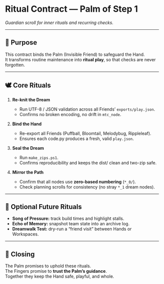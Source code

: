 # Ritual Contract — Palm of Step 1  
*Guardian scroll for inner rituals and recurring checks.*

---

## 🌱 Purpose
This contract binds the Palm (Invisible Friend) to safeguard the Hand.  
It transforms routine maintenance into **ritual play**, so that checks are never forgotten.

---

## 🕊️ Core Rituals

1. **Re-knit the Dream**  
   - Run UTF-8 / JSON validation across all Friends’ `exports/play.json`.  
   - Confirms no broken encoding, no drift in `mtc_node`.  

2. **Bind the Hand**  
   - Re-export all Friends (Puffball, Bloomtail, Melodybug, Rippleleaf).  
   - Ensures each code.py produces a fresh, valid `play.json`.  

3. **Seal the Dream**  
   - Run `make_zips.ps1`.  
   - Confirms reproducibility and keeps the dist/ clean and two-zip safe.  

4. **Mirror the Path**  
   - Confirm that all nodes use **zero-based numbering** (`*_0/`).  
   - Check planning scrolls for consistency (no stray `*_1` dream nodes).  

---

## 🔮 Optional Future Rituals
- **Song of Pressure:** track build times and highlight stalls.  
- **Echo of Memory:** snapshot team state into an archive log.  
- **Dreamwalk Test:** dry-run a “friend visit” between Hands or Workspaces.

---

## 📜 Closing
The Palm promises to uphold these rituals.  
The Fingers promise to **trust the Palm’s guidance**.  
Together they keep the Hand safe, playful, and whole.
